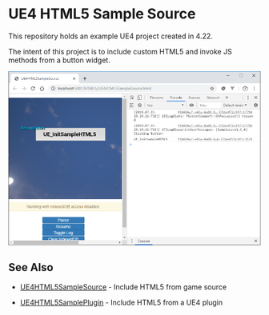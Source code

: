 # UE4 HTML5 Sample Source

This repository holds an example UE4 project created in 4.22.

The intent of this project is to include custom HTML5 and invoke JS methods from a button widget.

![image_1](images/image_1.png)

## See Also

* [UE4HTML5SampleSource](https://github.com/tgraupmann/UE4HTML5SampleSource) - Include HTML5 from game source

* [UE4HTML5SamplePlugin](https://github.com/tgraupmann/UE4HTML5SamplePlugin) - Include HTML5 from a UE4 plugin
